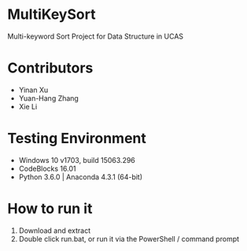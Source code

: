 # MultiKeySort
Multi-keyword Sort Project for Data Structure in UCAS

# Contributors
- Yinan Xu
- Yuan-Hang Zhang
- Xie Li

# Testing Environment
- Windows 10 v1703, build 15063.296
- CodeBlocks 16.01
- Python 3.6.0 | Anaconda 4.3.1 (64-bit)

# How to run it
1. Download and extract
2. Double click run.bat, or run it via the PowerShell / command prompt
